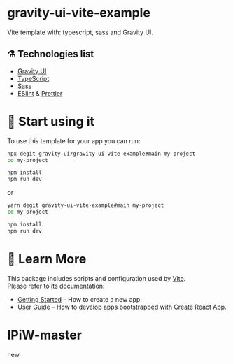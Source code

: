 # gravity-ui-vite-example

Vite template with: typescript, sass and Gravity UI.

## ⚗️ Technologies list

- [Gravity UI](https://gravity-ui.com/)
- [TypeScript](https://www.typescriptlang.org/)
- [Sass](https://sass-lang.com/)
- [ESlint](https://eslint.org/) & [Prettier](https://prettier.io/)

# 🚀 Start using it

To use this template for your app you can run:

```sh
npx degit gravity-ui/gravity-ui-vite-example#main my-project
cd my-project

npm install
npm run dev
```

or

```sh
yarn degit gravity-ui-vite-example#main my-project
cd my-project

npm install
npm run dev
```

# 📖 Learn More

This package includes scripts and configuration used by [Vite](https://vitejs.dev/).\
Please refer to its documentation:

- [Getting Started](https://vitejs.dev/guide/) – How to create a new app.
- [User Guide](https://vitejs.dev/) – How to develop apps bootstrapped with Create React App.

# IPiW-master

new
